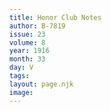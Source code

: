 ```yaml
---
title: Honor Club Notes
author: B-7819
issue: 23
volume: 8
year: 1916
month: 33
day: V
tags:
layout: page.njk
image:
---
```

